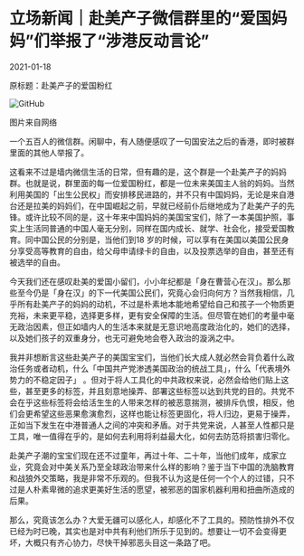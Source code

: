 # 立场新闻｜赴美产子微信群里的“爱国妈妈”们举报了“涉港反动言论”

2021-01-18

原标题：赴美产子的爱国粉红

![GitHub](https://chinadigitaltimes.net/chinese/files/2021/01/image-1610964115988.png)

图片来自网络

一个五百人的微信群。闲聊中，有人随便感叹了一句国安法之后的香港，即时被群里面的其他人举报了。

这看来不过是墙内微信生活的日常，但有趣的是，这个群是一个赴美产子的妈妈群。也就是说，群里面的每一位爱国粉红，都是一位未来美国主人翁的妈妈。当然利用美国的「出生公民权」而安排移民进路的，并不只有中国妈妈，无论是来自港台还是拉美的妈妈们，在中国崛起之前，早就已经前仆后继地成为了赴美产子的先锋。或许比较不同的是，这十年来中国妈妈的美国宝宝们，除了一本美国护照，事实上生活同普通的中国人毫无分别，同样在国内成长、就学、社会化，接受爱国教育。同中国公民的分别是，当他们到18 岁的时候，可以享有在美国以美国公民身分享受高等教育的自由，给父母申请绿卡的自由，以及投票选举的自由，甚至还有被选举的自由。

今天我们还在感叹赴美的爱国小留们，小小年纪都是「身在曹营心在汉」。那么那些至今仍是「身在汉」的下一代美国公民们，究竟心会归向何方？当然我相信，几乎所有赴美产子的妈妈的动机，不过是朴素地本能地希望给自己和孩子一个物质更充裕，未来更平稳，选择更多样，更有安全保障的生活。但尽管在她们的考量中毫无政治因素，但正如墙内人的生活本来就是无意识地高度政治化的，她们的选择，以及她们孩子的双重身分，也无可避免地会卷入政治的漩涡之中。

我并非想断言这些赴美产子的美国宝宝们，当他们长大成人就必然会背负着什么政治任务或者动机，什么「中国共产党渗透美国政治的统战工具」，什么「代表境外势力的不稳定因子」 。但对于将人工具化的中共政权来说，必然会给他们贴上这些，甚至更多的标签，并且刻意地操弄、部署这些标签以达到共党的目的。共党不会在乎这些标签将会给活生生的人带来怎样的被恶意揣测，被排斥仇恨，相反，他们会更希望这些恶果愈演愈烈，这样也能让标签更固化，将人归边，更易于操弄，正如当下发生在中港普通人之间的冲突和矛盾。对于共党来说，人甚至人性都只是工具，唯一值得在乎的，是如何去利用将利益最大化，如何去防范将损害归零化。

赴美产子潮的宝宝们现在还不过童年，再过十年、二十年，当他们成年，成家立业，究竟会对中美关系乃至全球政治带来什么样的影响？鉴于当下中国的洗脑教育和战狼外交策略，我是非常不乐观的。但我不认为这是任何一个个人的过错，只不过是人朴素卑微的追求更美好生活的愿望，被邪恶的国家机器利用和扭曲所造成的后果。

那么，究竟该怎么办？大爱无疆可以感化人，却感化不了工具的。预防性排外不仅已经为时已晚，其实也是对中共有利他们所乐于见到的。想要让一切不会变得更坏，大概只有齐心协力，尽快干掉邪恶头目这一条路了吧。

